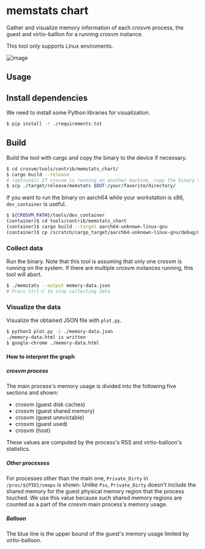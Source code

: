 # memstats chart

Gather and visualize memory information of each crosvm process, the guest and virtio-balllon for a
running crosvm instance.

This tool only supports Linux enviroments.

![image](./sample.png)

## Usage

## Install dependencies

We need to install some Python libraries for visualization.

```sh
$ pip install -r ./requirements.txt
```

## Build

Build the tool with cargo and copy the binary to the device if necessary.

```sh
$ cd crosvm/tools/contrib/memstats_chart/
$ cargo build --release
# (optional) If crosvm is running on another machine, copy the binary to the machine.
$ scp ./target/release/memstats $DUT:/your/favorite/directory/
```

If you want to run the binary on aarch64 while your workstation is x86, `dev_container` is useful.

```sh
$ ${CROSVM_PATH}/tools/dev_container
(container)$ cd tools/contrib/memstats_chart
(container)$ cargo build --target aarch64-unknown-linux-gnu
(container)$ cp /scratch/cargo_target/aarch64-unknown-linux-gnu/debug/memstats
```

### Collect data

Run the binary. Note that this tool is assuming that only one crosvm is running on the system. If
there are multiple crosvm instances running, this tool will abort.

```sh
$ ./memstats --output memory-data.json
# Press Ctrl-C to stop collecting data
```

### Visualize the data

Visualize the obtained JSON file with `plot.py`.

```sh
$ python3 plot.py -i ./memory-data.json
./memory-data.html is written
$ google-chrome ./memory-data.html
```

#### How to interpret the graph

##### crosvm process

The main process's memory usage is divided into the following five sections and shown:

- crosvm (guest disk caches)
- crosvm (guest shared memory)
- crosvm (guest unevictable)
- crosvm (guest used)
- crosvm (host)

These values are computed by the process's RSS and virtio-balloon's statistics.

##### Other processes

For processes other than the main one, `Private_Dirty` in `/proc/${PID}/smaps` is shown. Unlike
`Pss`, `Private_Dirty` doesn't include the shared memory for the guest physical memory region that
the process touched. We use this value because such shared memory regions are counted as a part of
the crosvm main process's memory usage.

##### Balloon

The blue line is the upper bound of the guest's memory usage limited by virtio-balloon.

